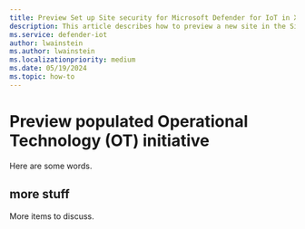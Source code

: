 ```yaml
---
title: Preview Set up Site security for Microsoft Defender for IoT in XDR Defender portal
description: This article describes how to preview a new site in the Site security feature of Microsoft Defender for IoT in XDR Defender portal
ms.service: defender-iot
author: lwainstein
ms.author: lwainstein
ms.localizationpriority: medium
ms.date: 05/19/2024
ms.topic: how-to
---
```


# Preview populated Operational Technology (OT) initiative

Here are some words.

## more stuff

More items to discuss.
